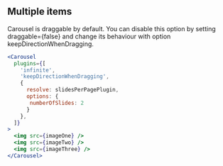 ## Multiple items
Carousel is draggable by default. You can disable this option by setting draggable={false} and change its behaviour with option keepDirectionWhenDragging.
```jsx render
<Carousel
  plugins={[
    'infinite',
    'keepDirectionWhenDragging',
    {
      resolve: slidesPerPagePlugin,
      options: {
       numberOfSlides: 2
      }
    },
  ]}
>
  <img src={imageOne} />
  <img src={imageTwo} />
  <img src={imageThree} />
</Carousel>
```

